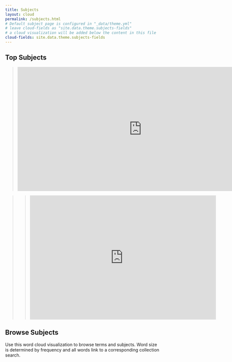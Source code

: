 ```yaml
---
title: Subjects
layout: cloud
permalink: /subjects.html
# Default subject page is configured in "_data/theme.yml"
# leave cloud-fields as "site.data.theme.subjects-fields"
# a cloud visualization will be added below the content in this file
cloud-fields: site.data.theme.subjects-fields
---
```

## Top Subjects
> <iframe title="Top Subjects" aria-label="Column Chart" id="datawrapper-chart-C2t4v" src="https://datawrapper.dwcdn.net/C2t4v/1/" scrolling="no" frameborder="0" style="border: none;" width="800" height="400" data-external="1"></iframe> 

>> <iframe title="Naming Conventions" aria-label="Donut Chart" id="datawrapper-chart-DuzRg" src="https://datawrapper.dwcdn.net/DuzRg/2/" scrolling="no" frameborder="0" style="border: none;" width="600" height="400" data-external="1"></iframe>



## Browse Subjects

Use this word cloud visualization to browse terms and subjects.
Word size is determined by frequency and all words link to a corresponding collection search.
